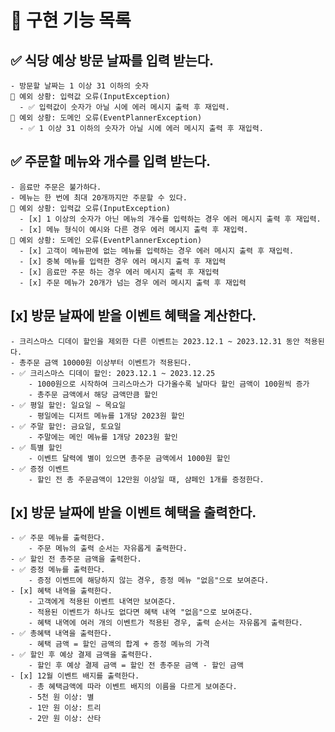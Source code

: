 # 🚀 구현 기능 목록

## ✅ 식당 예상 방문 날짜를 입력 받는다.
    - 방문할 날짜는 1 이상 31 이하의 숫자
    🚨 예외 상황: 입력값 오류(InputException)
      - ✅ 입력값이 숫자가 아닐 시에 에러 메시지 출력 후 재입력.
    🚨 예외 상황: 도메인 오류(EventPlannerException)
      - ✅ 1 이상 31 이하의 숫자가 아닐 시에 에러 메시지 출력 후 재입력.
## ✅ 주문할 메뉴와 개수를 입력 받는다.
    - 음료만 주문은 불가하다.
    - 메뉴는 한 번에 최대 20개까지만 주문할 수 있다.
    🚨 예외 상황: 입력값 오류(InputException)
      - [x] 1 이상의 숫자가 아닌 메뉴의 개수를 입력하는 경우 에러 메시지 출력 후 재입력.
      - [x] 메뉴 형식이 예시와 다른 경우 에러 메시지 출력 후 재입력.
    🚨 예외 상황: 도메인 오류(EventPlannerException)
      - [x] 고객이 메뉴판에 없는 메뉴를 입력하는 경우 에러 메시지 출력 후 재입력.
      - [x] 중복 메뉴를 입력한 경우 에러 메시지 출력 후 재입력
      - [x] 음료만 주문 하는 경우 에러 메시지 출력 후 재입력
      - [x] 주문 메뉴가 20개가 넘는 경우 에러 메시지 출력 후 재입력
## [x] 방문 날짜에 받을 이벤트 혜택을 계산한다.
    - 크리스마스 디데이 할인을 제외한 다른 이벤트는 2023.12.1 ~ 2023.12.31 동안 적용된다.
    - 총주문 금액 10000원 이상부터 이벤트가 적용된다.
    - ✅ 크리스마스 디데이 할인: 2023.12.1 ~ 2023.12.25
        - 1000원으로 시작하여 크리스마스가 다가올수록 날마다 할인 금액이 100원씩 증가
        - 총주문 금액에서 해당 금액만큼 할인
    - ✅ 평일 할인: 일요일 ~ 목요일
        - 평일에는 디저트 메뉴를 1개당 2023원 할인
    - ✅ 주말 할인: 금요일, 토요일
        - 주말에는 메인 메뉴를 1개당 2023원 할인
    - ✅ 특별 할인
        - 이벤트 달력에 별이 있으면 총주문 금액에서 1000원 할인
    - ✅ 증정 이벤트
        - 할인 전 총 주문금액이 12만원 이상일 때, 샴페인 1개를 증정한다.
## [x] 방문 날짜에 받을 이벤트 혜택을 출력한다.
    - ✅ 주문 메뉴를 출력한다.
        - 주문 메뉴의 출력 순서는 자유롭게 출력한다.
    - ✅ 할인 전 총주문 금액을 출력한다.
    - ✅ 증정 메뉴를 출력한다.
        - 증정 이벤트에 해당하지 않는 경우, 증정 메뉴 "없음"으로 보여준다.
    - [x] 혜택 내역을 출력한다.
        - 고객에게 적용된 이벤트 내역만 보여준다.
        - 적용된 이벤트가 하나도 없다면 혜택 내역 "없음"으로 보여준다.
        - 혜택 내역에 여러 개의 이벤트가 적용된 경우, 출력 순서는 자유롭게 출력한다.
    - ✅ 총혜택 내역을 출력한다.
        - 혜택 금액 = 할인 금액의 합계 + 증정 메뉴의 가격
    - ✅ 할인 후 예상 결제 금액을 출력한다.
        - 할인 후 예상 결제 금액 = 할인 전 총주문 금액 - 할인 금액
    - [x] 12월 이벤트 배지를 출력한다.
        - 총 혜택금액에 따라 이벤트 배지의 이름을 다르게 보여준다.
        - 5천 원 이상: 별
        - 1만 원 이상: 트리
        - 2만 원 이상: 산타


